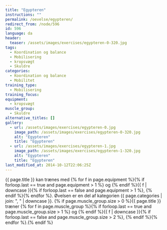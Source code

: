 ```yaml
---
title: "Egypteren"
instructions: ""
permalink: /oevelse/egypteren/
redirect_from: /node/596
id: 596
language: da
header:
  teaser: /assets/images/exercises/egypteren-0-320.jpg
tags:
  - Koordination og balance
  - Mobilisering
  - kropsvægt
  - Skuldre
categories:
  - Koordination og balance
  - Mobilitet
training_type:
  - Mobilisering
training_focus:
equipment:
  - kropsvægt
muscle_group:
  - Skuldre
alternative_titles: []
gallery:
  - url: /assets/images/exercises/egypteren-0.jpg
    image_path: /assets/images/exercises/egypteren-0-320.jpg
    alt: "Egypteren"
    title: "Egypteren"
  - url: /assets/images/exercises/egypteren-1.jpg
    image_path: /assets/images/exercises/egypteren-1-320.jpg
    alt: "Egypteren"
    title: "Egypteren"
last_modified_at: 2014-10-12T22:06:25Z
---
```


{{ page.title }} kan trænes med {% for f in page.equipment %}{% if forloop.last == true and page.equipment > 1 %} og {% endif %}{{ f | downcase  }}{% if forloop.last == false and page.equipment > 1 %}, {% endif %}{% endfor %}. Øvelsen er en del af kategorien {{ page.categories | join: ", " | downcase }}. {% if page.muscle_group.size > 0 %}{{ page.title }} træner {% for f in page.muscle_group %}{% if forloop.last == true and page.muscle_group.size > 1 %} og {% endif %}{{ f | downcase }}{% if forloop.last == false and page.muscle_group.size > 2 %}, {% endif %}{% endfor %}.{% endif %}
